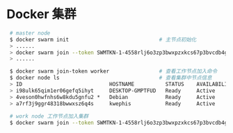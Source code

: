 <!--
 * @Author       : facsert
 * @Date         : 2023-10-30 11:14:56
 * @LastEditTime : 2023-10-30 11:21:36
 * @Description  : edit description
-->

# Docker 集群

```bash
 # master node
 $ docker swarm init                             # 主节点初始化
 > ......
 > docker swarm join --token SWMTKN-1-4558rlj6o3zp3bwxpzxkcs67p3bvcdb4ge4swsy3ccdnhqyefj-55c464j44uwtzo04kkoe0ad8l 10.58.14.96:2377
 > ......

 $ docker swarm join-token worker                # 查看工作节点加入命令
 $ docker node ls                                # 查看集群中节点信息
 > ID                            HOSTNAME          STATUS    AVAILABILITY   MANAGER STATUS   ENGINE VERSION
 > i98ulk65qim1er06gefq5ihyt     DESKTOP-GMPTFUD   Ready     Active                          24.0.6
 > 4veson0hwfnhs6w8kdu5gnfu2 *   Debian            Ready     Active         Leader           24.0.5
 > a7rf3j9ggr48318bwwxsz6q4s     kwephis           Ready     Active                          24.0.7
 
 # work node 工作节点加入集群
 $ docker swarm join --token SWMTKN-1-4558rlj6o3zp3bwxpzxkcs67p3bvcdb4ge4swsy3ccdnhqyefj-55c464j44uwtzo04kkoe0ad8l 10.58.14.96:2377
```